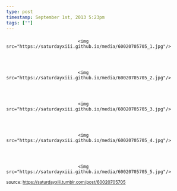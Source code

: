 ```yaml
---
type: post
timestamp: September 1st, 2013 5:23pm
tags: [""]
---
```

####


                               <img src="https://saturdayxiii.github.io/media/60020705705_1.jpg"/>
                           

                                                                                                                           

                               <img src="https://saturdayxiii.github.io/media/60020705705_2.jpg"/>
                           

                                                                                                                           

                               <img src="https://saturdayxiii.github.io/media/60020705705_3.jpg"/>
                           

                                                                                                                           

                               <img src="https://saturdayxiii.github.io/media/60020705705_4.jpg"/>
                           

                                                                                                                           

                               <img src="https://saturdayxiii.github.io/media/60020705705_5.jpg"/>
                           

                                                                                                            
                
                
                
                
                                
<small>source: https://saturdayxiii.tumblr.com/post/60020705705</small>